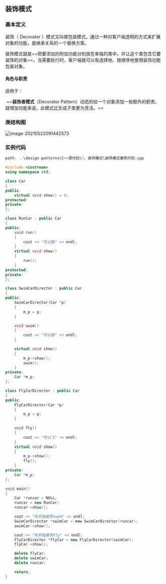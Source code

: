 ## 装饰模式

### 基本定义

 装饰（ Decorator ）模式又叫做包装模式。通过一种对客户端透明的方式来扩展对象的功能，是继承关系的一个替换方案。

​	装饰模式就是==把要添加的附加功能分别放在单独的类中，并让这个类包含它要装饰的对象==，当需要执行时，客户端就可以有选择地、按顺序地使用装饰功能包装对象。

#### 角色与职责

适用于：

​	==**装饰者模式**（Decorator Pattern）动态的给一个对象添加一些额外的职责。就增加功能来说，此模式比生成子类更为灵活。==

### 类结构图

![image-20210522091442573](https://imagesubmit001.oss-cn-beijing.aliyuncs.com/gitImg/image-20210522091442573.png)

### 实例代码

```c++
path: ..\design-patterns\C++源代码\7、装饰模式\装饰模式案例代码.cpp
```

```c++
#include <iostream>
using namespace std;

class Car
{
public:
	virtual void show() = 0;
protected:
private:
};

class RunCar : public Car
{
public:
	void run()
	{
		cout << "可以跑" << endl;
	}
	virtual void show()
	{
		run();
	}
protected:
private:
};

class SwimCarDirector : public Car
{
public:
	SwimCarDirector(Car *p)
	{
		m_p = p;
	}

	void swim()
	{
		cout << "可以游" << endl;
	}

	virtual void show()
	{
		m_p->show();
		swim();
	}
private:
	Car *m_p;
};

class FlyCarDirector : public Car
{
public:
	FlyCarDirector(Car *p)
	{
		m_p = p;
	}

	void fly()
	{
		cout << "可以飞" << endl;
	}
	virtual void show()
	{
		m_p->show();
		fly();
	}
private:
	Car *m_p;
};

void main()
{
	Car *runcar = NULL;
	runcar = new RunCar;
	runcar->show();

	cout << "车开始装饰swim" << endl;
	SwimCarDirector *swimCar = new SwimCarDirector(runcar);
	swimCar->show();

	cout << "车开始装饰fly" << endl;
	FlyCarDirector *flyCar = new FlyCarDirector(swimCar);
	flyCar->show();

	delete flyCar;
	delete swimCar;
	delete runcar;

	return;
}
```



